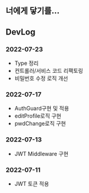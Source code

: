 ## 너에게 닿기를...

## DevLog

### 2022-07-23

- Type 정리
- 컨트롤러/서비스 코드 리팩토링
- 비밀번호 수정 로직 개선

### 2022-07-17

- AuthGuard구현 및 적용
- editProfile로직 구현
- pwdChange로직 구현

### 2022-07-13

- JWT Middleware 구현

### 2022-07-11

- JWT 토큰 적용
